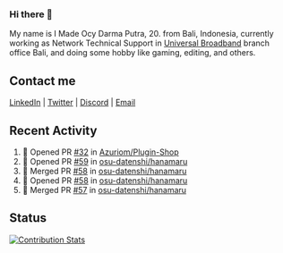 ### Hi there 👋

My name is I Made Ocy Darma Putra, 20. from Bali, Indonesia, currently working as Network Technical Support in [Universal Broadband](https://universal.net.id) branch office Bali, and doing some hobby like gaming, editing, and others.

## Contact me

[LinkedIn](https://linkedin.com/in/troke) | [Twitter](https://twitter.com/darma_ochi) | [Discord](https://link.troke.id/discord) | <a href="mailto:ochi@troke.id">Email</a> 

## Recent Activity

<!--START_SECTION:activity-->
1. 💪 Opened PR [#32](https://github.com/Azuriom/Plugin-Shop/pull/32) in [Azuriom/Plugin-Shop](https://github.com/Azuriom/Plugin-Shop)
2. 💪 Opened PR [#59](https://github.com/osu-datenshi/hanamaru/pull/59) in [osu-datenshi/hanamaru](https://github.com/osu-datenshi/hanamaru)
3. 🎉 Merged PR [#58](https://github.com/osu-datenshi/hanamaru/pull/58) in [osu-datenshi/hanamaru](https://github.com/osu-datenshi/hanamaru)
4. 💪 Opened PR [#58](https://github.com/osu-datenshi/hanamaru/pull/58) in [osu-datenshi/hanamaru](https://github.com/osu-datenshi/hanamaru)
5. 🎉 Merged PR [#57](https://github.com/osu-datenshi/hanamaru/pull/57) in [osu-datenshi/hanamaru](https://github.com/osu-datenshi/hanamaru)
<!--END_SECTION:activity-->

## Status

[![Contribution Stats](https://github-contribution-stats.vercel.app/api/?username=troke12)](https://github.com/LordDashMe/github-contribution-stats/)
